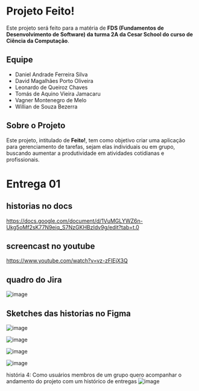 # Projeto Feito!

Este projeto será feito para a matéria de **FDS (Fundamentos de Desenvolvimento de Software) da turma 2A da Cesar School do curso de Ciência da Computação**.

## Equipe
- Daniel Andrade Ferreira Silva
- David Magalhães Porto Oliveira
- Leonardo de Queiroz Chaves
- Tomás de Aquino Vieira Jamacaru
- Vagner Montenegro de Melo
- Willian de Souza Bezerra

## Sobre o Projeto
Este projeto, intitulado de **Feito!**, tem como objetivo criar uma aplicação para gerenciamento de tarefas, sejam elas individuais ou em grupo, buscando aumentar a produtividade em atividades cotidianas e profissionais.


# Entrega 01

## historias no docs
https://docs.google.com/document/d/1VuMGLYWZ6n-Ukg5oMf2sK77N9eiq_S7NzGKHBzIdv9g/edit?tab=t.0

## screencast no youtube
https://www.youtube.com/watch?v=vz-zFIEjX3Q


## quadro do Jira
![image](https://github.com/user-attachments/assets/3a2e3877-c566-4f23-96b1-fba12afc3db8)

 


## Sketches das historias no Figma <br>

![image](https://github.com/user-attachments/assets/fd5288e4-3fad-49e1-bb60-e28d83c89718)

![image](https://github.com/user-attachments/assets/108800ba-36df-47ad-900d-f6cdea67bf46)

![image](https://github.com/user-attachments/assets/fd683720-9019-405e-8bf1-76117c70641e)

![image](https://github.com/user-attachments/assets/55cc920c-a70d-45fa-adb3-a252567844c0)

história 4: Como usuários membros de um grupo quero acompanhar o andamento do projeto com um histórico de entregas
![image](https://github.com/user-attachments/assets/8ababb7f-42aa-4d6c-82a6-05504244f9e6)





